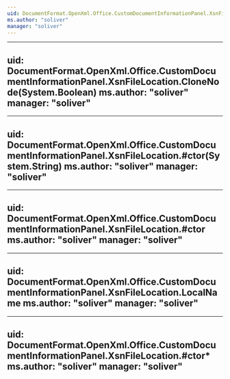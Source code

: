 ```yaml
---
uid: DocumentFormat.OpenXml.Office.CustomDocumentInformationPanel.XsnFileLocation
ms.author: "soliver"
manager: "soliver"
---
```


---
uid: DocumentFormat.OpenXml.Office.CustomDocumentInformationPanel.XsnFileLocation.CloneNode(System.Boolean)
ms.author: "soliver"
manager: "soliver"
---

---
uid: DocumentFormat.OpenXml.Office.CustomDocumentInformationPanel.XsnFileLocation.#ctor(System.String)
ms.author: "soliver"
manager: "soliver"
---

---
uid: DocumentFormat.OpenXml.Office.CustomDocumentInformationPanel.XsnFileLocation.#ctor
ms.author: "soliver"
manager: "soliver"
---

---
uid: DocumentFormat.OpenXml.Office.CustomDocumentInformationPanel.XsnFileLocation.LocalName
ms.author: "soliver"
manager: "soliver"
---

---
uid: DocumentFormat.OpenXml.Office.CustomDocumentInformationPanel.XsnFileLocation.#ctor*
ms.author: "soliver"
manager: "soliver"
---
